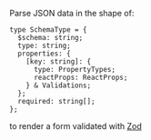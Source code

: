 Parse JSON data in the shape of:

```
type SchemaType = {
  $schema: string;
  type: string;
  properties: {
    [key: string]: {
      type: PropertyTypes;
      reactProps: ReactProps;
    } & Validations;
  };
  required: string[];
};
```

to render a form validated with [Zod](https://zod.dev/)
